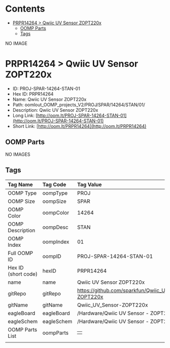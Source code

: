 



Contents
========

* [PRPR14264 > Qwiic UV Sensor ZOPT220x](#prpr14264--qwiic-uv-sensor-zopt220x)
	* [OOMP Parts](#oomp-parts)
	* [Tags](#tags)
  
NO IMAGE  
# PRPR14264 > Qwiic UV Sensor ZOPT220x

- ID: PROJ-SPAR-14264-STAN-01
- Hex ID: PRPR14264
- Name: Qwiic UV Sensor ZOPT220x
- Path: oomlout_OOMP_projects_V2/PROJ/SPAR/14264/STAN/01/
- Description: Qwiic UV Sensor ZOPT220x
- Long Link: [http://oom.lt/PROJ-SPAR-14264-STAN-01](http://oom.lt/PROJ-SPAR-14264-STAN-01)
- Short Link: [http://oom.lt/PRPR14264](http://oom.lt/PRPR14264)

## OOMP Parts
  
NO IMAGES  
## Tags
  

|Tag Name|Tag Code|Tag Value|
| :--- | :--- | :--- |
|OOMP Type|oompType|PROJ|
|OOMP Size|oompSize|SPAR|
|OOMP Color|oompColor|14264|
|OOMP Description|oompDesc|STAN|
|OOMP Index|oompIndex|01|
|Full OOMP ID|oompID|PROJ-SPAR-14264-STAN-01|
|Hex ID (short code)|hexID|PRPR14264|
|name|name|Qwiic UV Sensor ZOPT220x|
|gitRepo|gitRepo|https://github.com/sparkfun/Qwiic_UV_Sensor-ZOPT220x|
|gitName|gitName|Qwiic_UV_Sensor-ZOPT220x|
|eagleBoard|eagleBoard|/Hardware/Qwiic UV Sensor - ZOPT220x.brd|
|eagleSchem|eagleSchem|/Hardware/Qwiic UV Sensor - ZOPT220x.sch|
|OOMP Parts List|oompParts|<table><tr><td></td></tr></table>|
||||
